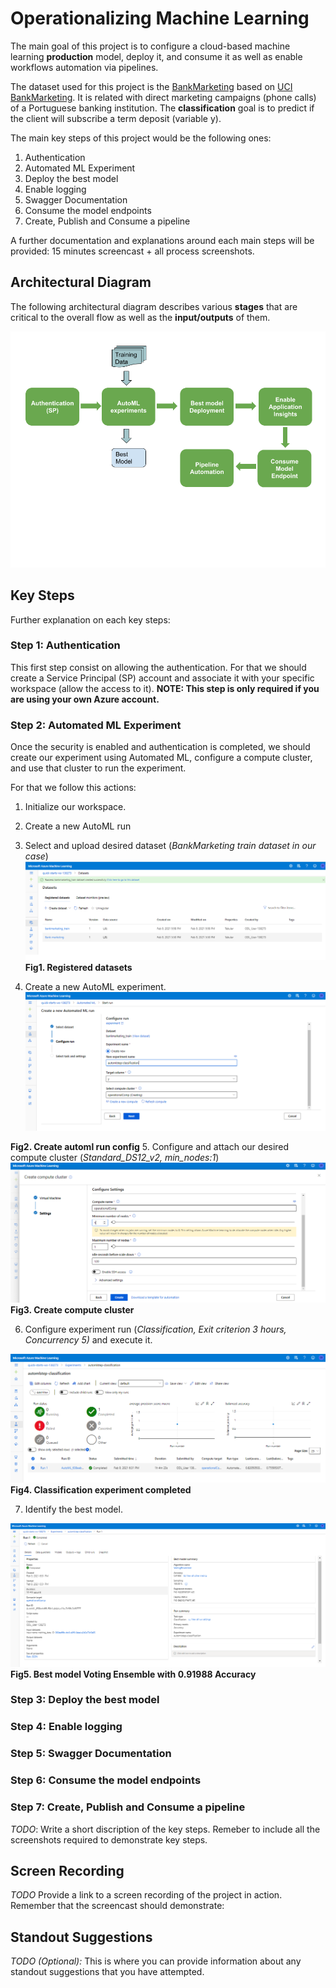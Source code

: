 

# Operationalizing Machine Learning 

The main goal of this project is to configure a cloud-based machine learning **production** model, deploy it, and consume it as well as enable workflows automation via pipelines.

The dataset used for this project is the [BankMarketing](https://automlsamplenotebookdata.blob.core.windows.net/automl-sample-notebook-data/bankmarketing_train.csv) based on [UCI BankMarketing](https://archive.ics.uci.edu/ml/datasets/bank+marketing).  It is related with direct marketing campaigns (phone calls) of a Portuguese banking institution. The **classification** goal is to predict if the client will subscribe a term deposit (variable y).

The main key steps of this project would be the following ones:

1. Authentication
2. Automated ML Experiment
3. Deploy the best model
4. Enable logging
5. Swagger Documentation
6. Consume the model endpoints
7. Create, Publish and Consume a pipeline

A further documentation and explanations around each main steps will be provided: 15 minutes screencast + all process screenshots.

## Architectural Diagram

The following architectural diagram describes various **stages** that are critical to the overall flow as well as the **input/outputs** of them.

![GitHub pipeline](/starter_files/images/workflow_udacity.png)


## Key Steps

Further explanation on each key steps:
### Step 1: Authentication

This first step consist on allowing the authentication. For that we should create a Service Principal (SP) account and associate it with your specific workspace (allow the access to it). **NOTE: This step is only required if you are using your own Azure account.**

### Step 2: Automated ML Experiment
Once the security is enabled and authentication is completed, we should create our experiment using Automated ML, configure a compute cluster, and use that cluster to run the experiment.

For that we follow this actions:

1. Initialize our workspace.
2. Create a new AutoML run
3. Select and upload desired dataset (*BankMarketing train dataset in our case*)
![datasets_screenshot](/starter_files/images/datasets_screenshot.png)
**Fig1. Registered datasets** 

4. Create a new AutoML experiment.
![automl_run](/starter_files/images/automlconfig.png)

**Fig2. Create automl run config** 
5. Configure and attach our desired compute cluster (*Standard_DS12_v2, min_nodes:1*)
![compute_cluster_creation](/starter_files/images/autml.png)
**Fig3. Create compute cluster** 

6. Configure experiment run (*Classification, Exit criterion 3 hours, Concurrency 5)* and execute it.

![experiment_automl_finished](/starter_files/images/experiment_automl_finished.png)
**Fig4. Classification experiment completed** 

7. Identify the best model.

![experiment_automl_finished_metrics](/starter_files/images/experiment_automl_finished_metrics.png)
**Fig5. Best model Voting Ensemble with 0.91988 Accuracy** 



### Step 3: Deploy the best model
### Step 4: Enable logging
### Step 5: Swagger Documentation
### Step 6: Consume the model endpoints
### Step 7: Create, Publish and Consume a pipeline

*TODO*: Write a short discription of the key steps. Remeber to include all the screenshots required to demonstrate key steps. 

## Screen Recording
*TODO* Provide a link to a screen recording of the project in action. Remember that the screencast should demonstrate:

## Standout Suggestions
*TODO (Optional):* This is where you can provide information about any standout suggestions that you have attempted.
